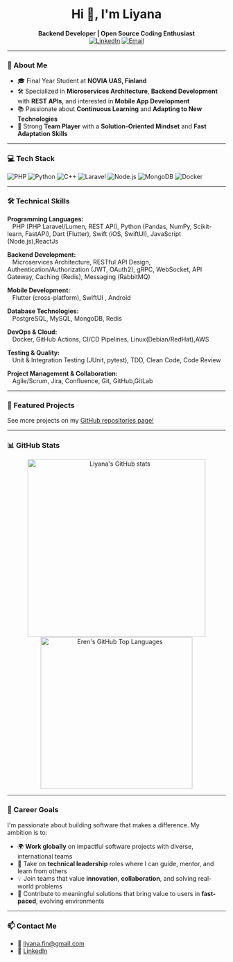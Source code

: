 <h1 align="center">Hi 👋, I'm Liyana</h1>
<p align="center">
  <strong> Backend Developer | Open Source Coding Enthusiast</strong><br>
  <a href="https://linkedin.com/in/liyana-fin" target="_blank"><img alt="LinkedIn" src="https://img.shields.io/badge/LinkedIn-blue?logo=linkedin&style=flat-square"></a>
  <a href="mailto:liyana.fin@gmail.com" target="_blank"><img alt="Email" src="https://img.shields.io/badge/Email-D14836?logo=gmail&logoColor=white"></a>
</p>

---

### 🚀 About Me
- 🎓 Final Year Student at **NOVIA UAS, Finland**  
- 🛠️ Specialized in **Microservices Architecture**, **Backend Development** with **REST APIs**, and interested in **Mobile App Development**  
- 📚 Passionate about **Continuous Learning** and **Adapting to New Technologies**  
- 🤝 Strong **Team Player** with a **Solution-Oriented Mindset** and **Fast Adaptation Skills**
  
---

### 💻 Tech Stack
![PHP](https://img.shields.io/badge/php-339933?style=flat&logo=node.js&logoColor=white)
![Python](https://img.shields.io/badge/python-339933?style=flat&logo=node.js&logoColor=white)
![C++](https://img.shields.io/badge/c++-339933?style=flat&logo=node.js&logoColor=white)
![Laravel](https://img.shields.io/badge/laravel-339933?style=flat&logo=node.js&logoColor=white)
![Node.js](https://img.shields.io/badge/Node.js-339933?style=flat&logo=node.js&logoColor=white)
![MongoDB](https://img.shields.io/badge/MongoDB-4EA94B?style=flat&logo=mongodb&logoColor=white)
![Docker](https://img.shields.io/badge/Docker-2496ED?style=flat&logo=docker&logoColor=white)

---

### 🛠️ Technical Skills

**Programming Languages:**  
&nbsp;&nbsp;&nbsp;PHP (PHP Laravel/Lumen, REST API), Python (Pandas, NumPy, Scikit-learn, FastAPI), Dart (Flutter), Swift (iOS, SwiftUI), JavaScript (Node.js),ReactJs

**Backend Development:**  
&nbsp;&nbsp;&nbsp;Microservices Architecture, RESTful API Design, Authentication/Authorization (JWT, OAuth2), gRPC, WebSocket, API Gateway, Caching (Redis), Messaging (RabbitMQ)

**Mobile Development:**  
&nbsp;&nbsp;&nbsp;Flutter (cross-platform), SwiftUI , Android

**Database Technologies:**  
&nbsp;&nbsp;&nbsp;PostgreSQL, MySQL, MongoDB, Redis

**DevOps & Cloud:**  
&nbsp;&nbsp;&nbsp;Docker, GitHub Actions, CI/CD Pipelines, Linux(Debian/RedHat),AWS

**Testing & Quality:**  
&nbsp;&nbsp;&nbsp;Unit & Integration Testing (JUnit, pytest), TDD, Clean Code, Code Review

**Project Management & Collaboration:**  
&nbsp;&nbsp;&nbsp;Agile/Scrum, Jira, Confluence, Git, GitHub,GitLab

---

### 🌟 Featured Projects

See more projects on my [GitHub repositories page!](https://github.com/nteej?tab=repositories)

---

### 📊 GitHub Stats

<p align="center">
  <img src="https://github-readme-stats.vercel.app/api?username=nteej&show_icons=true&theme=default" alt="Liyana's GitHub stats" width="410"/>
  <img src="https://github-readme-stats.vercel.app/api/top-langs/?username=nteej&layout=compact&langs_count=8&theme=default" alt="Eren's GitHub Top Languages" width="350"/>
</p>

---

### 🎯 Career Goals

I'm passionate about building software that makes a difference. My ambition is to:

- 🌍 **Work globally** on impactful software projects with diverse, international teams  
- 👥 Take on **technical leadership** roles where I can guide, mentor, and learn from others  
- 💡 Join teams that value **innovation**, **collaboration**, and solving real-world problems  
- 🚀 Contribute to meaningful solutions that bring value to users in **fast-paced**, evolving environments

---

### 📫 Contact Me
- 📧 liyana.fin@gmail.com
- 💼 [LinkedIn](https://linkedin.com/in/liyana-fin)

